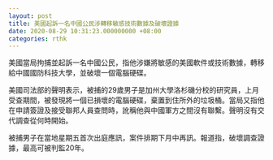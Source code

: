 ```yaml
---
layout: post
title: 美國起訴一名中國公民涉轉移敏感技術數據及破壞證據
date: 2020-08-29 10:31:23.000000000 +08:00
categories: rthk
---
```


美國當局拘捕並起訴一名中國公民，指他涉嫌將敏感的美國軟件或技術數據，轉移給中國國防科技大學，並破壞一個電腦硬碟。

美國司法部的聲明表示，被捕的29歲男子是加州大學洛杉磯分校的研究員，上月受查期間，被發現將一個已損壞的電腦硬碟，棄置到住所外的垃圾桶。當局又指他在申請簽證及接受聯邦人員查問時，訛稱他與中國軍方之間沒有聯繫。聲明沒有交代調查從何時開始。

被捕男子在當地星期五首次出庭應訊，案件排期下月中再訊。報道指，破壞調查證據，最高可被判監20年。
